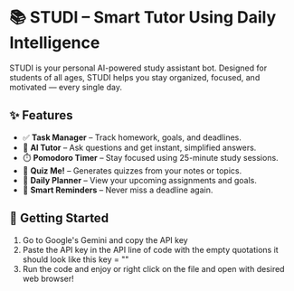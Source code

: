 # 📚 STUDI – Smart Tutor Using Daily Intelligence

STUDI is your personal AI-powered study assistant bot. Designed for students of all ages, STUDI helps you stay organized, focused, and motivated — every single day.

## ✨ Features
- ✅ **Task Manager** – Track homework, goals, and deadlines.
- 🧠 **AI Tutor** – Ask questions and get instant, simplified answers.
- ⏱️ **Pomodoro Timer** – Stay focused using 25-minute study sessions.
- 📝 **Quiz Me!** – Generates quizzes from your notes or topics.
- 📅 **Daily Planner** – View your upcoming assignments and goals.
- 🔔 **Smart Reminders** – Never miss a deadline again.

## 🚀 Getting Started
1. Go to Google's Gemini and copy the API key
2. Paste the API key in the API line of code with the empty quotations it should look like this key = ""
3. Run the code and enjoy or right click on the file and open with desired web browser!
